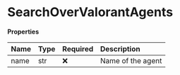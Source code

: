 # SearchOverValorantAgents

**Properties**

| Name | Type | Required | Description       |
| :--- | :--- | :------- | :---------------- |
| name | str  | ❌       | Name of the agent |

<!-- This file was generated by liblab | https://liblab.com/ -->
